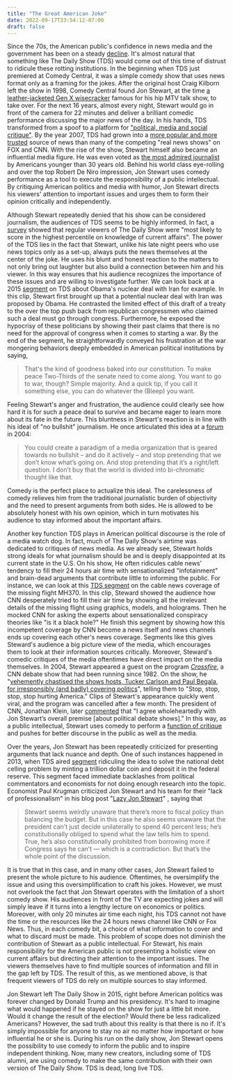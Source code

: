 ```yaml
---
title: "The Great American Joke"
date: 2022-09-17T23:54:12-07:00
draft: false
---
```


Since the 70s, the American public's confidence in news media and the government has been on a steady [decline](https://www.taylorfrancis.com/chapters/edit/10.4324/9780203942291-22/daily-show-attitudes-toward-news-media-jonathan-morris-jody-baumgartner). It's almost natural that something like The Daily Show (TDS) would come out of this time of distrust to ridicule these rotting institutions. In the beginning when TDS just premiered at Comedy Central, it was a simple comedy show that uses news format only as a framing for the jokes. After the original host Craig Kilborn left the show in 1998, Comedy Central found Jon Stewart, at the time [a leather-jacketed Gen X wisecracker](https://www.newyorker.com/magazine/2015/02/23/late-nights) famous for his hip MTV talk show, to take over. For the next 16 years, almost every night, Stewart would go in front of the camera for 22 minutes and deliver a brilliant comedic performance discussing the major news of the day. In his hands, TDS transformed from a spoof to a platform for ["political, media and social critique"](https://www.pewresearch.org/journalism/2008/05/08/journalism-satire-or-just-laughs-the-daily-show-with-jon-stewart-examined/). By the year 2007, TDS had grown into a [more popular and more trusted](https://www.pewresearch.org/journalism/2008/05/08/journalism-satire-or-just-laughs-the-daily-show-with-jon-stewart-examined/) source of news than many of the competing "real news shows" on FOX and CNN. With the rise of the show, Stewart himself also became an influential media figure. He was even voted as [the most admired journalist](https://www.pewresearch.org/politics/2007/03/08/todays-journalists-less-prominent/) by Americans younger than 30 years old. Behind his world class eye-rolling and over the top Robert De Niro impression, Jon Stewart uses comedy performance as a tool to execute the responsibility of a public intellectual. By critiquing American politics and media with humor, Jon Stewart directs his viewers' attention to important issues and urges them to form their opinion critically and independently. 

Although Stewart repeatedly denied that his show can be considered journalism, the audiences of TDS seems to be highly informed. In fact, a [survey](https://www.pewresearch.org/politics/2007/04/15/public-knowledge-of-current-affairs-little-changed-by-news-and-information-revolutions/) showed that regular viewers of The Daily Show were "most likely to score in the highest percentile on knowledge of current affairs". The power of the TDS lies in the fact that Stewart, unlike his late night peers who use news topics only as a set-up, always puts the news themselves at the center of the joke. He uses his blunt and honest reaction to the matters to not only bring out laughter but also build a connection between him and his viewer. In this way ensures that his audience recognizes the importance of these issues and are willing to investigate further. We can look back at a 2015 [segment](https://www.youtube.com/watch?v=mlJmW3sFPEI) on TDS about Obama's nuclear deal with Iran for example. In this clip, Stewart first brought up that a potential nuclear deal with Iran was proposed by Obama. He contrasted the limited effect of this draft of a treaty to the over the top push back from republican congressmen who claimed such a deal must go through congress. Furthermore, he exposed the hypocrisy of these politicians by showing their past claims that there is no need for the approval of congress when it comes to starting a war. By the end of the segment, he straightforwardly conveyed his frustration at the war mongering behaviors deeply embedded in American political institutions by saying,

> That's the kind of goodness baked into our constitution. To make peace Two-Thirds of the senate need to come along. You want to go to war, though? Simple majority. And a quick tip, if you call it something else, you can do whatever the (Bleep) you want.

Feeling Stewart's anger and frustration, the audience could clearly see how hard it is for such a peace deal to survive and became eager to learn more about its fate in the future. This bluntness in Stewart's reaction is in line with his ideal of "no bullshit" journalism. He once articulated this idea at a [forum](https://books.google.com/books?id=s5OzDwAAQBAJ&pg=PA63&lpg=PA63) in 2004:

> You could create a paradigm of a media organization that is geared towards no bullshit – and do it actively – and stop pretending that we don’t know what’s going on. And stop pretending that it’s a right/left question. I don’t buy that the world is divided into bi-chromatic thought like that.

Comedy is the perfect place to actualize this ideal. The carelessness of comedy relieves him from the traditional journalistic burden of objectivity and the need to present arguments from both sides. He is allowed to be absolutely honest with his own opinion, which in turn motivates his audience to stay informed about the important affairs.

Another key function TDS plays in American political discourse is the role of a media watch dog. In fact, much of The Daily Show's airtime was dedicated to critiques of news media. As we already see, Stewart holds strong ideals for what journalism should be and is deeply disappointed at its current state in the U.S. On his show, He often ridicules cable news' tendency to fill their 24 hours air time with sensationalized "infotainment" and brain-dead arguments that contribute little to informing the public. For instance, we can look at this [TDS segment](https://www.youtube.com/watch?v=krFN7jHKNNo) on the cable news coverage of the missing flight MH370. In this clip, Steward showed the audience how CNN desperately tried to fill their air time by showing all the irrelevant details of the missing flight using graphics, models, and holograms. Then he mocked CNN for asking the experts  about sensationalized conspiracy theories like "is it a black hole?" He finish this segment by showing how this incompetent coverage by CNN become a news itself and news channels ends up covering each other's news coverage. Segments like this gives Steward's audience a big picture view of the media, which encourages them to look at their information sources critically. Moreover, Steward's comedic critiques of the media oftentimes have direct impact on the media themselves. In 2004, Stewart appeared a guest on the program *[Crossfire](https://www.youtube.com/watch?v=aFQFB5YpDZE)*, a CNN debate show that had been running since 1982. On the show, he "[vehemently chastised the shows hosts, Tucker Carlson and Paul Begala, for irresponsibly (and badly) covering politics](https://www.taylorfrancis.com/chapters/edit/10.4324/9780203942291-22/daily-show-attitudes-toward-news-media-jonathan-morris-jody-baumgartner)", telling them to "Stop, stop, stop, stop hurting America." Clips of Stewart's appearance quickly went viral, and the program was cancelled after a few month. The president of CNN, Jonathan Klein, later [commented](https://www.nytimes.com/2005/01/06/business/media/cnn-will-cancel-crossfire-and-cut-ties-to-commentator.html) that "I agree wholeheartedly with Jon Stewart’s overall premise [about political debate shows]." In this way, as a public intellectual, Stewart uses comedy to perform a [function of critique](http://www.stephenmack.com/blog/archives/2012/08/are_public_inte.html) and pushes for better discourse in the public as well as the media.

Over the years, Jon Stewart has been repeatedly criticized for presenting arguments that lack nuance and depth. One of such instances happened in 2013, when TDS aired [segment](https://www.cc.com/video/t24pv8/the-daily-show-with-jon-stewart-the-trillion-dollar-coin) ridiculing the idea to solve the national debt celling problem by minting a trillion dollar coin and deposit it in the federal reserve. This segment faced immediate backlashes from political commentators and economists for not doing enough research into the topic. Economist Paul Krugman criticized Jon Stewart and his team for their "lack of professionalism" in his blog post "[Lazy Jon Stewart](https://archive.nytimes.com/krugman.blogs.nytimes.com/2013/01/12/lazy-jon-stewart/?searchResultPosition=1)" , saying that 
> Stewart seems weirdly unaware that there’s more to fiscal policy than balancing the budget. But in this case he also seems unaware that the president can’t just decide unilaterally to spend 40 percent less; he’s constitutionally obliged to spend what the law tells him to spend. True, he’s also constitutionally prohibited from borrowing more if Congress says he can’t — which is a contradiction. But that’s the whole point of the discussion.

It is true that in this case, and in many other cases, Jon Stewart failed to present the whole picture to his audience. Oftentimes, he oversimplify the issue and using this oversimplification to craft his jokes. However, we must not overlook the fact that Jon Stewart operates with the limitation of a short comedy show.  His audiences in front of the TV are expecting jokes and will simply leave if it turns into a lengthy lecture on economics or politics. Moreover, with only 20 minutes air time each night, his TDS cannot not have the time or the resources like the 24 hours news channel like CNN or Fox News. Thus, in each comedy bit, a choice of what information to cover and what to discard must be made. This problem of scope does not diminish the contribution of Stewart as a public intellectual. For Stewart, his main responsibility for the American public is not presenting a holistic view on current affairs but directing their attention to the  important issues. The viewers themselves have to find multiple sources of information and fill in the gap left by TDS. The result of this, as we mentioned above,  is that frequent viewers of TDS do rely on multiple sources to stay informed. 

Jon Stewart left The Daily Show in 2015, right before American politics was forever changed by Donald Trump and his presidency. It's hard to imagine what would happened if he stayed on the show for just a little bit more. Would it change the result of the election? Would there be less radicalized Americans? However, the sad truth about this reality is that there is no if. It's simply impossible for anyone to stay no air no matter how important or how influential he or she is. During his run on the daily show, Jon Stewart opens the possibility to use comedy to inform the public and to inspire independent thinking. Now, many new creators, including some of TDS alumni, are using comedy to make the same contribution with their own version of The Daily Show. TDS is dead, long live TDS.